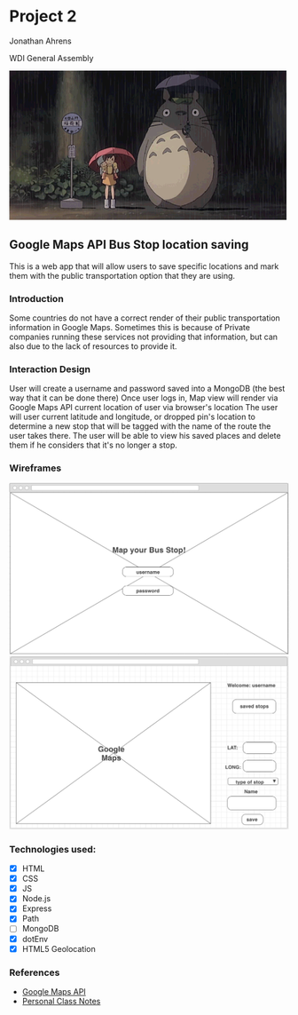 # Project 2 
Jonathan Ahrens

WDI General Assembly

![Bus Stop](/public/images/totoro.gif)
## Google Maps API Bus Stop location saving

This is a web app that will allow users to save specific locations and mark them with the public transportation option that they are using.

### Introduction
Some countries do not have a correct render of their public transportation information in Google Maps. Sometimes this is because of Private companies running these services not providing that information, but can also due to the lack of resources to provide it. 

### Interaction Design
User will create a username and password saved into a MongoDB (the best way that it can be done there)
Once user logs in, Map view will render via Google Maps API current location of user via browser's location
The user will user current latitude and longitude, or dropped pin's location to determine a new stop that will be tagged with the name of the route the user takes there.
The user will be able to view his saved places and delete them if he considers that it's no longer a stop.

### Wireframes
![Login wireframe](/public/images/Login.png)
![Map wireframe](/public/images/MapScreen.png)

### Technologies used:
- [x] HTML
- [x] CSS
- [x] JS
- [x] Node.js
- [x] Express
- [x] Path
- [ ] MongoDB
- [x] dotEnv
- [x] HTML5 Geolocation

### References
- [Google Maps API](https://developers.google.com/maps/documentation/javascript/)
- [Personal Class Notes](https://git.generalassemb.ly/teikmeout/ClassNotesGA/blob/master/express/expressNotes.md)
